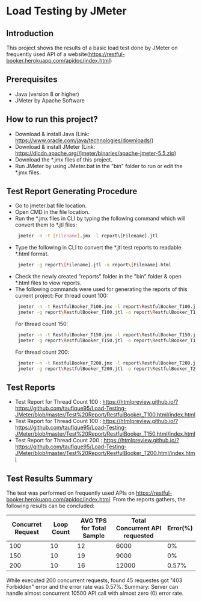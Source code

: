 # Load Testing by JMeter
## Introduction
This project shows the results of a basic load test done by JMeter on frequently used API of a website(https://restful-booker.herokuapp.com/apidoc/index.html)

## Prerequisites
- Java (version 8 or higher)
- JMeter by Apache Software

## How to run this project?
- Download & install Java (Link: https://www.oracle.com/java/technologies/downloads/)
- Download & install JMeter (Link: https://dlcdn.apache.org//jmeter/binaries/apache-jmeter-5.5.zip)
- Download the *.jmx files of this project.
- Run JMeter by using JMeter.bat in the "bin" folder to run or edit the *.jmx files.

## Test Report Generating Procedure
- Go to jmeter.bat file location.
- Open CMD in the file location.
- Run the *.jmx files in CLI by typing the following command which will convert them to *.jtl files:
  ```sh
   jmeter -n -t [Filename].jmx -l report\[Filename].jtl
  ```
- Type the following in CLI to convert the *.jtl test reports to readable *.html format.
  ```sh
   jmeter -g report\[Filename].jtl -o report\[Filename].html
  ```
- Check the newly created "reports" folder in the "bin" folder & open *.html files to view reports.
- The following commands were used for generating the reports of this current project:
  For thread count 100:
  ```sh
   jmeter -n -t RestfulBooker_T100.jmx -l report\RestfulBooker_T100.jtl
   jmeter -g report\RestfulBooker_T100.jtl -o report\RestfulBooker_T100.html
  ```
  For thread count 150:
  ```sh
   jmeter -n -t RestfulBooker_T150.jmx -l report\RestfulBooker_T150.jtl
   jmeter -g report\RestfulBooker_T150.jtl -o report\RestfulBooker_T150.html
  ```
  For thread count 200:
  ```sh
   jmeter -n -t RestfulBooker_T200.jmx -l report\RestfulBooker_T200.jtl
   jmeter -g report\RestfulBooker_T200.jtl -o report\RestfulBooker_T200.html
  ```
## Test Reports
- Test Report for Thread Count 100 :
https://htmlpreview.github.io/?https://github.com/taufique95/Load-Testing-JMeter/blob/master/Test%20Report/RestfulBooker_T100.html/index.html
- Test Report for Thread Count 100 :
https://htmlpreview.github.io/?https://github.com/taufique95/Load-Testing-JMeter/blob/master/Test%20Report/RestfulBooker_T150.html/index.html
- Test Report for Thread Count 200 :
https://htmlpreview.github.io/?https://github.com/taufique95/Load-Testing-JMeter/blob/master/Test%20Report/RestfulBooker_T200.html/index.html


## Test Results Summary
The test was performed on frequently used APIs on https://restful-booker.herokuapp.com/apidoc/index.html.
From the reports gathers, the following results can be concluded:

| Concurret Request | Loop Count | AVG TPS for Total Sample | Total Concurrent API requested | Error(%) |
| ------ | ------ | ------ | ------ | ------ |
| 100 | 10| 12| 6000| 0%
| 150 | 10| 19| 9000| 0%
| 200 | 10| 16| 12000| 0.57%

While executed 200 concurrent requests, found 45 requestes got "403 Forbidden" error and the error rate was 0.57%.
Summary: Server can handle almost concurrent 10500 API call with almost zero (0) error rate.

